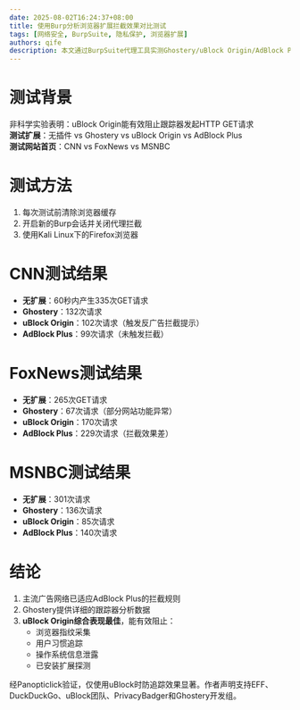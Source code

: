 ```yaml
---
date: 2025-08-02T16:24:37+08:00
title: 使用Burp分析浏览器扩展拦截效果对比测试
tags: [网络安全, BurpSuite, 隐私保护, 浏览器扩展]
authors: qife
description: 本文通过BurpSuite代理工具实测Ghostery/uBlock Origin/AdBlock Plus三款扩展在CNN/FoxNews/MSNBC网站的广告追踪拦截效果，发现uBlock Origin在阻止HTTP GET请求和反浏览器指纹方面表现最佳。
---
```


# 测试背景
非科学实验表明：uBlock Origin能有效阻止跟踪器发起HTTP GET请求  
**测试扩展**：无插件 vs Ghostery vs uBlock Origin vs AdBlock Plus  
**测试网站首页**：CNN vs FoxNews vs MSNBC

# 测试方法
1. 每次测试前清除浏览器缓存
2. 开启新的Burp会话并关闭代理拦截
3. 使用Kali Linux下的Firefox浏览器

# CNN测试结果
- **无扩展**：60秒内产生335次GET请求
- **Ghostery**：132次请求
- **uBlock Origin**：102次请求（触发反广告拦截提示）
- **AdBlock Plus**：99次请求（未触发拦截）

# FoxNews测试结果
- **无扩展**：265次GET请求
- **Ghostery**：67次请求（部分网站功能异常）
- **uBlock Origin**：170次请求
- **AdBlock Plus**：229次请求（拦截效果差）

# MSNBC测试结果
- **无扩展**：301次请求
- **Ghostery**：136次请求
- **uBlock Origin**：85次请求
- **AdBlock Plus**：140次请求

# 结论
1. 主流广告网络已适应AdBlock Plus的拦截规则
2. Ghostery提供详细的跟踪器分析数据
3. **uBlock Origin综合表现最佳**，能有效阻止：
   - 浏览器指纹采集
   - 用户习惯追踪
   - 操作系统信息泄露
   - 已安装扩展探测

经Panopticlick验证，仅使用uBlock时防追踪效果显著。作者声明支持EFF、DuckDuckGo、uBlock团队、PrivacyBadger和Ghostery开发组。